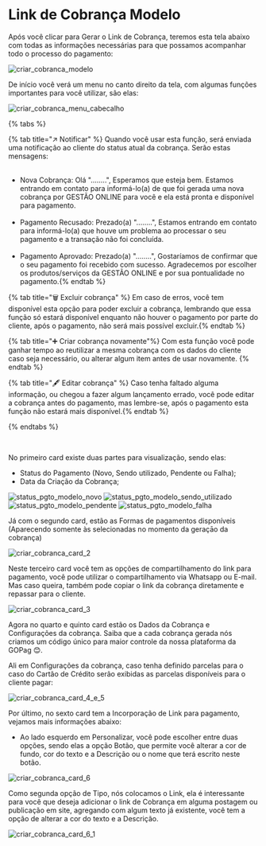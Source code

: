 # Link de Cobrança Modelo


Após você clicar para Gerar o Link de Cobrança, teremos esta tela abaixo com todas as informações necessárias para que possamos acompanhar todo o processo do pagamento:

![criar_cobranca_modelo](/assets/prints/criar_cobranca_modelo.png)

De início você verá um menu no canto direito da tela, com algumas funções importantes para você utilizar, são elas:<br>

![criar_cobranca_menu_cabecalho](/assets/prints/criar_cobranca_menu_cabecalho.png)

{% tabs %}

{% tab title="↗️ Notificar" %} Quando você usar esta função, será enviada uma notificação ao cliente do status atual da cobrança. Serão estas mensagens: <br><br>
- Nova Cobrança: Olá "........", Esperamos que esteja bem. Estamos entrando em contato para informá-lo(a) de que foi gerada uma nova cobrança por GESTÃO ONLINE para você e ela está pronta e disponível para pagamento.<br><br>
- Pagamento Recusado: Prezado(a) "........", Estamos entrando em contato para informá-lo(a) que houve um problema ao processar o seu pagamento e a transação não foi concluída.<br><br>
- Pagamento Aprovado: Prezado(a) "........", Gostaríamos de confirmar que o seu pagamento foi recebido com sucesso. Agradecemos por escolher os produtos/serviços da GESTÃO ONLINE e por sua pontualidade no pagamento.{% endtab %}

{% tab title="🗑️ Excluir cobrança" %} Em caso de erros, você tem disponível esta opção para poder excluir a cobrança, lembrando que essa função só estará disponível enquanto não houver o pagamento por parte do cliente, após o pagamento, não será mais possível excluir.{% endtab %}

{% tab title="➕ Criar cobrança novamente"%} Com esta função você pode ganhar tempo ao reutilizar a mesma cobrança com os dados do cliente caso seja necessário, ou alterar algum item antes de usar novamente. {% endtab %}

{% tab title="🖋️ Editar cobrança" %} Caso tenha faltado alguma informação, ou chegou a fazer algum lançamento errado, você pode editar a cobrança antes do pagamento, mas lembre-se, após o pagamento esta função não estará mais disponível.{% endtab %}

{% endtabs %}


<br>

No primeiro card existe duas partes para visualização, sendo elas:

- Status do Pagamento (Novo, Sendo utilizado, Pendente ou Falha);
- Data da Criação da Cobrança;

<!-- ![criar_cobranca_card_1](/assets/prints/criar_cobranca_card_1.gif) -->

![status_pgto_modelo_novo](/assets/prints/status_pgto_modelo_novo.png)
![status_pgto_modelo_sendo_utilizado](/assets/prints/status_pgto_modelo_sendo_utilizado.png)
![status_pgto_modelo_pendente](/assets/prints/status_pgto_modelo_pendente.png)
![status_pgto_modelo_falha](/assets/prints/status_pgto_modelo_falha.png)


Já com o segundo card, estão as Formas de pagamentos disponíveis (Aparecendo somente às selecionadas no momento da geraçāo da cobrança)

![criar_cobranca_card_2](/assets/prints/criar_cobranca_card_2.png)

Neste terceiro card você tem as opções de compartilhamento do link para pagamento, você pode utilizar o compartilhamento via Whatsapp ou E-mail. Mas caso queira, também pode copiar o link da cobrança diretamente e repassar para o cliente.

![criar_cobranca_card_3](/assets/prints/criar_cobranca_card_3.png)

Agora no quarto e quinto card estão os Dados da Cobrança e Configurações da cobrança. Saiba que a cada cobrança gerada nós criamos um código único para maior controle da nossa plataforma da GOPag 😊.

Ali em Configurações da cobrança, caso tenha definido parcelas para o caso do Cartão de Crédito serão exibidas as parcelas disponíveis para o cliente pagar:

![criar_cobranca_card_4_e_5](/assets/prints/criar_cobranca_modelo_card_4.png)

Por último, no sexto card tem a Incorporação de Link para pagamento, vejamos mais informações abaixo:

- Ao lado esquerdo em Personalizar, você pode escolher entre duas opções, sendo elas a opção Botão, que permite você alterar a cor de fundo, cor do texto e a Descrição ou o nome que terá escrito neste botão.

![criar_cobranca_card_6](/assets/prints/criar_cobranca_modelo_card_6.gif)

Como segunda opção de Tipo, nós colocamos o Link, ela é interessante para você que deseja adicionar o link de Cobrança em alguma postagem ou publicação em site, agregando com algum texto já existente, você tem a opção de alterar a cor do texto e a Descrição.

![criar_cobranca_card_6_1](/assets/prints/criar_cobranca_modelo_card_6_1.png)
